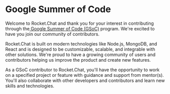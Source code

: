 # Google Summer of Code

Welcome to Rocket.Chat and thank you for your interest in contributing through the[ Google Summer of Code (GSoC)](https://summerofcode.withgoogle.com/) program. We're excited to have you join our community of contributors.

Rocket.Chat is built on modern technologies like Node.js, MongoDB, and React and is designed to be customizable, scalable, and integrable with other solutions. We're proud to have a growing community of users and contributors helping us improve the product and create new features.

As a GSoC contributor to Rocket.Chat, you'll have the opportunity to work on a specified project or feature with guidance and support from mentor(s). You'll also collaborate with other developers and contributors and learn new skills and technologies.
